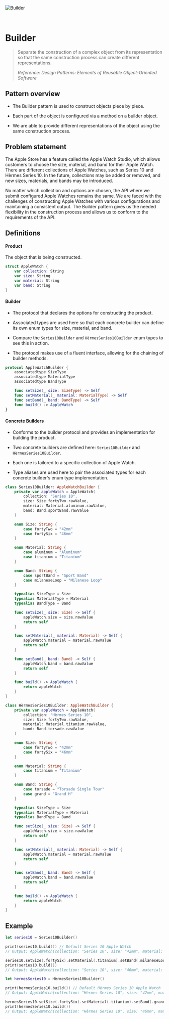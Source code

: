 ![Builder](https://github.com/user-attachments/assets/3a8d3e5b-ab59-4985-9d08-e1534747ad52)

<br />

# Builder

> Separate the construction of a complex object from its representation so that the same construction process can create different representations.
>
> _Reference: Design Patterns: Elements of Reusable Object-Oriented Software_

## Pattern overview

- The Builder pattern is used to construct objects piece by piece.

- Each part of the object is configured via a method on a builder object.

- We are able to provide different representations of the object using the same construction process.

## Problem statement

The Apple Store has a feature called the Apple Watch Studio, which allows customers to choose the size, material, and band for their Apple Watch. There are different collections of Apple Watches, such as Series 10 and Hèrmes Series 10. In the future, collections may be added or removed, and new sizes, materials, and bands may be introduced.

No matter which collection and options are chosen, the API where we submit configured Apple Watches remains the same. We are faced with the challenges of constructing Apple Watches with various configurations and maintaining a consistent output. The Builder pattern gives us the needed flexibility in the construction process and allows us to conform to the requirements of the API.

## Definitions

#### Product

The object that is being constructed.

```swift
struct AppleWatch {
    var collection: String
    var size: String
    var material: String
    var band: String
}
```

#### Builder

- The protocol that declares the options for constructing the product.

- Associated types are used here so that each concrete builder can define its own enum types for size, material, and band.

- Compare the `Series10Builder` and `HèrmesSeries10Builder` enum types to see this in action.

- The protocol makes use of a fluent interface, allowing for the chaining of builder methods.

```swift
protocol AppleWatchBuilder {
    associatedtype SizeType
    associatedtype MaterialType
    associatedtype BandType

    func setSize(_ size: SizeType) -> Self
    func setMaterial(_ material: MaterialType) -> Self
    func setBand(_ band: BandType) -> Self
    func build() -> AppleWatch
}
```

#### Concrete Builders

- Conforms to the builder protocol and provides an implementation for building the product.

- Two concrete builders are defined here: `Series10Builder` and `HèrmesSeries10Builder`.

- Each one is tailored to a specific collection of Apple Watch.

- Type aliases are used here to pair the associated types for each concrete builder's enum type implementation.

```swift
class Series10Builder: AppleWatchBuilder {
    private var appleWatch = AppleWatch(
        collection: "Series 10",
        size: Size.fortyTwo.rawValue,
        material: Material.aluminum.rawValue,
        band: Band.sportBand.rawValue
    )

    enum Size: String {
        case fortyTwo = "42mm"
        case fortySix = "46mm"
    }

    enum Material: String {
        case aluminum = "Aluminum"
        case titanium = "Titanium"
    }

    enum Band: String {
        case sportBand = "Sport Band"
        case milaneseLoop = "Milanese Loop"
    }

    typealias SizeType = Size
    typealias MaterialType = Material
    typealias BandType = Band

    func setSize(_ size: Size) -> Self {
        appleWatch.size = size.rawValue
        return self
    }

    func setMaterial(_ material: Material) -> Self {
        appleWatch.material = material.rawValue
        return self
    }

    func setBand(_ band: Band) -> Self {
        appleWatch.band = band.rawValue
        return self
    }

    func build() -> AppleWatch {
        return appleWatch
    }
}

class HèrmesSeries10Builder: AppleWatchBuilder {
    private var appleWatch = AppleWatch(
        collection: "Hèrmes Series 10",
        size: Size.fortyTwo.rawValue,
        material: Material.titanium.rawValue,
        band: Band.torsade.rawValue
    )

    enum Size: String {
        case fortyTwo = "42mm"
        case fortySix = "46mm"
    }

    enum Material: String {
        case titanium = "Titanium"
    }

    enum Band: String {
        case torsade = "Torsade Single Tour"
        case grand = "Grand H"
    }

    typealias SizeType = Size
    typealias MaterialType = Material
    typealias BandType = Band

    func setSize(_ size: Size) -> Self {
        appleWatch.size = size.rawValue
        return self
    }

    func setMaterial(_ material: Material) -> Self {
        appleWatch.material = material.rawValue
        return self
    }

    func setBand(_ band: Band) -> Self {
        appleWatch.band = band.rawValue
        return self
    }

    func build() -> AppleWatch {
        return appleWatch
    }
}
```

## Example

```swift
let series10 = Series10Builder()

print(series10.build()) // Default Series 10 Apple Watch
// Output: AppleWatch(collection: "Series 10", size: "42mm", material: "Aluminum", band: "Sport Band")

series10.setSize(.fortySix).setMaterial(.titanium).setBand(.milaneseLoop) // Update Series 10 Apple Watch
print(series10.build())
// Output: AppleWatch(collection: "Series 10", size: "46mm", material: "Titanium", band: "Milanese Loop")

let hermesSeries10 = HèrmesSeries10Builder()

print(hermesSeries10.build()) // Default Hèrmes Series 10 Apple Watch
// Output: AppleWatch(collection: "Hèrmes Series 10", size: "42mm", material: "Titanium", band: "Torsade Single Tour")

hermesSeries10.setSize(.fortySix).setMaterial(.titanium).setBand(.grand) // Update Hèrmes Series 10 Apple Watch
print(hermesSeries10.build())
// Output: AppleWatch(collection: "Hèrmes Series 10", size: "46mm", material: "Titanium", band: "Grand H")
```
